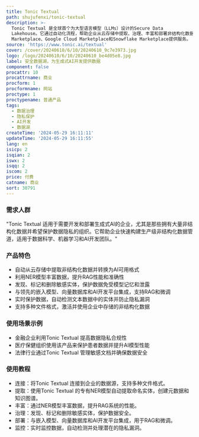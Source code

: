 ```yaml
---
title: Tonic Textual
path: shujufenxi/tonic-textual
description: >-
  Tonic Textual 是全球首个为大型语言模型（LLMs）设计的Secure Data
  Lakehouse。它通过自动化流程，帮助企业从云存储中提取、治理、丰富和部署非结构化数据，以支持生成式AI的发展。该产品强调数据隐私保护，利用其专有的命名实体识别（NER）模型自动检测和去标识化敏感信息，同时通过数据合成保持数据的语义真实性。它支持多种数据格式，并通过AWS
  Marketplace、Google Cloud Marketplace和Snowflake Marketplace提供服务。
source: 'https://www.tonic.ai/textual'
cover: /cover/20240610/6/10/20240610_9c7e3973.jpg
logo: /logo/20240610/6/10/20240610_be4d05e8.jpg
label: 安全数据湖，为生成式AI开发提供数据
component: false
procattr: 10
procattrname: 商业
procform: 1
procformname: 网站
proctype: 1
proctypename: 普通产品
tags:
  - 数据治理
  - 隐私保护
  - AI开发
  - 数据湖
createTime: '2024-05-29 16:11:11'
updateTime: '2024-05-29 16:11:55'
lang: en
isicp: 2
isqian: 2
iswx: 2
isqq: 2
iscom: 2
price: 付费
catname: 商业
sort: 30791
---
```




### 需求人群
"Tonic Textual 适用于需要开发和部署生成式AI的企业，尤其是那些拥有大量非结构化数据并希望保护数据隐私的组织。它帮助企业快速构建生产级非结构化数据管道，适用于数据科学、机器学习和AI开发团队。"

### 产品特色
* 自动从云存储中提取非结构化数据并转换为AI可用格式
* 利用NER模型丰富数据，提升RAG性能和准确性
* 发现、标记和删除敏感实体，保护数据免受模型记忆和泄露
* 与领先的嵌入模型、向量数据库和AI开发平台集成，支持RAG和微调
* 实时保护数据，自动检测文本数据中的实体并防止隐私漏洞
* 支持多种文件格式，激活并使用企业中存储的非结构化数据

### 使用场景示例
* 金融企业利用Tonic Textual 提高数据隐私合规性
* 医疗保健组织使用该产品来保护患者数据并提升AI模型性能
* 法律行业通过Tonic Textual 管理敏感文档并确保数据安全

### 使用教程
* 连接：将Tonic Textual 连接到企业的数据源，支持多种文件格式。
* 提取：使用Tonic Textual 的专有NER模型自动提取命名实体，创建元数据和知识图谱。
* 丰富：通过NER模型丰富数据，提升RAG系统的性能。
* 治理：发现、标记和删除敏感实体，保护数据安全。
* 部署：与嵌入模型、向量数据库和AI开发平台集成，用于RAG和微调。
* 监控：实时监控数据，自动检测并处理潜在的隐私漏洞。

  
